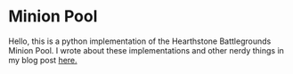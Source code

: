 # Minion Pool

Hello, this is a python implementation of the Hearthstone Battlegrounds Minion Pool. I wrote about these implementations and other nerdy things in my blog post [here.](https://blog.owen.dev/hearthstone-battlegrounds-minion-pool/)
